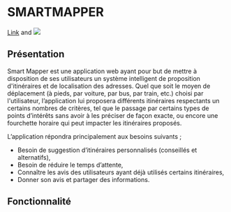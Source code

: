 # SMARTMAPPER
[Link](url) and ![](src)

## Présentation 
  Smart Mapper est une application web ayant pour but de mettre à disposition de
ses utilisateurs un système intelligent de proposition d'itinéraires et de localisation
des adresses. Quel que soit le moyen de déplacement (à pieds, par voiture, par
bus, par train, etc.) choisi par l'utilisateur, l’application lui proposera différents
itinéraires respectants un certains nombres de critères, tel que le passage par
certains types de points d’intérêts sans avoir à les préciser de façon exacte, ou
encore une fourchette horaire qui peut impacter les itinéraires proposés.

L’application répondra principalement aux besoins suivants ;
* Besoin de suggestion d’itinéraires personnalisés (conseillés et alternatifs),
* Besoin de réduire le temps d’attente,
* Connaître les avis des utilisateurs ayant déjà utilisés certains itinéraires,
* Donner son avis et partager des informations.

## Fonctionnalité 

```markdown


```
